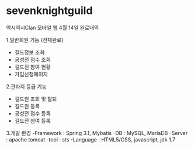 # sevenknightguild
역시역시Clan 모바일 웹
4월 14일 완료내역

1.일반회원 기능 (전체완료)
 - 길드정보 조회
 - 공성전 점수 조회
 - 길드전 참여 현황
 - 가입신청페이지

2.관라지 등급 기능
 - 길드원 조회 및 탈퇴
 - 길드원 등록
 - 공성전 점수 등록
 - 길드전 참여 등록
 
3.개발 환경
-Framework : Spring 3.1, Mybatis
-DB : MySQL, MariaDB
-Server : apache tomcat
-tool : sts
-Language : HTML5/CSS, javascript, jdk 1.7
